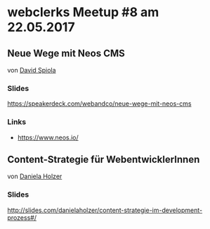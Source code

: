 # webclerks Meetup #8 am 22.05.2017

## Neue Wege mit Neos CMS
von [David Spiola](https://twitter.com/davidspiola)

### Slides

<https://speakerdeck.com/webandco/neue-wege-mit-neos-cms>

### Links

* <https://www.neos.io/>

## Content-Strategie für WebentwicklerInnen
von [Daniela Holzer](https://twitter.com/matscha)

### Slides
<http://slides.com/danielaholzer/content-strategie-im-development-prozess#/>
